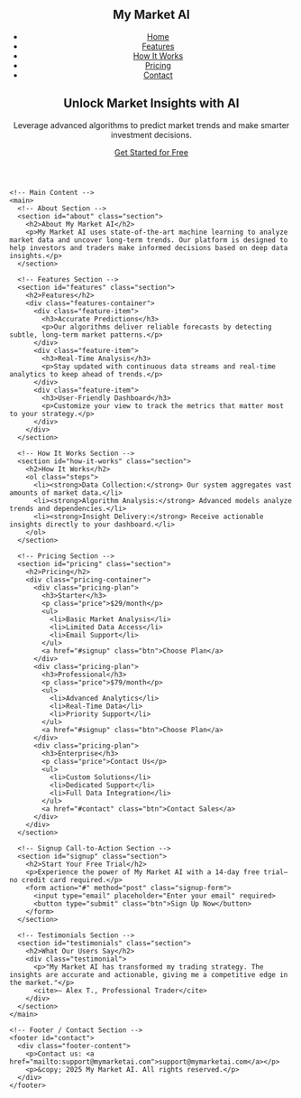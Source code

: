<!DOCTYPE html>
<html lang="en">
  <head>
    <meta charset="utf-8">
    <title>My Market AI - Unlock Market Insights with AI</title>
    <meta name="viewport" content="width=device-width, initial-scale=1">
    <link rel="stylesheet" href="styles.css">
  </head>
  <body>
    <!-- Header with Navigation and Hero Section -->
    <header>
      <nav>
        <div class="container">
          <h1 class="logo">My Market AI</h1>
          <ul class="nav-links">
            <li><a href="#hero">Home</a></li>
            <li><a href="#features">Features</a></li>
            <li><a href="#how-it-works">How It Works</a></li>
            <li><a href="#pricing">Pricing</a></li>
            <li><a href="#contact">Contact</a></li>
          </ul>
        </div>
      </nav>
      <div id="hero">
        <div class="hero-content">
          <h2>Unlock Market Insights with AI</h2>
          <p>Leverage advanced algorithms to predict market trends and make smarter investment decisions.</p>
          <a href="#signup" class="btn">Get Started for Free</a>
        </div>
      </div>
    </header>

    <!-- Main Content -->
    <main>
      <!-- About Section -->
      <section id="about" class="section">
        <h2>About My Market AI</h2>
        <p>My Market AI uses state-of-the-art machine learning to analyze market data and uncover long-term trends. Our platform is designed to help investors and traders make informed decisions based on deep data insights.</p>
      </section>

      <!-- Features Section -->
      <section id="features" class="section">
        <h2>Features</h2>
        <div class="features-container">
          <div class="feature-item">
            <h3>Accurate Predictions</h3>
            <p>Our algorithms deliver reliable forecasts by detecting subtle, long-term market patterns.</p>
          </div>
          <div class="feature-item">
            <h3>Real-Time Analysis</h3>
            <p>Stay updated with continuous data streams and real-time analytics to keep ahead of trends.</p>
          </div>
          <div class="feature-item">
            <h3>User-Friendly Dashboard</h3>
            <p>Customize your view to track the metrics that matter most to your strategy.</p>
          </div>
        </div>
      </section>

      <!-- How It Works Section -->
      <section id="how-it-works" class="section">
        <h2>How It Works</h2>
        <ol class="steps">
          <li><strong>Data Collection:</strong> Our system aggregates vast amounts of market data.</li>
          <li><strong>Algorithm Analysis:</strong> Advanced models analyze trends and dependencies.</li>
          <li><strong>Insight Delivery:</strong> Receive actionable insights directly to your dashboard.</li>
        </ol>
      </section>

      <!-- Pricing Section -->
      <section id="pricing" class="section">
        <h2>Pricing</h2>
        <div class="pricing-container">
          <div class="pricing-plan">
            <h3>Starter</h3>
            <p class="price">$29/month</p>
            <ul>
              <li>Basic Market Analysis</li>
              <li>Limited Data Access</li>
              <li>Email Support</li>
            </ul>
            <a href="#signup" class="btn">Choose Plan</a>
          </div>
          <div class="pricing-plan">
            <h3>Professional</h3>
            <p class="price">$79/month</p>
            <ul>
              <li>Advanced Analytics</li>
              <li>Real-Time Data</li>
              <li>Priority Support</li>
            </ul>
            <a href="#signup" class="btn">Choose Plan</a>
          </div>
          <div class="pricing-plan">
            <h3>Enterprise</h3>
            <p class="price">Contact Us</p>
            <ul>
              <li>Custom Solutions</li>
              <li>Dedicated Support</li>
              <li>Full Data Integration</li>
            </ul>
            <a href="#contact" class="btn">Contact Sales</a>
          </div>
        </div>
      </section>

      <!-- Signup Call-to-Action Section -->
      <section id="signup" class="section">
        <h2>Start Your Free Trial</h2>
        <p>Experience the power of My Market AI with a 14-day free trial—no credit card required.</p>
        <form action="#" method="post" class="signup-form">
          <input type="email" placeholder="Enter your email" required>
          <button type="submit" class="btn">Sign Up Now</button>
        </form>
      </section>

      <!-- Testimonials Section -->
      <section id="testimonials" class="section">
        <h2>What Our Users Say</h2>
        <div class="testimonial">
          <p>"My Market AI has transformed my trading strategy. The insights are accurate and actionable, giving me a competitive edge in the market."</p>
          <cite>— Alex T., Professional Trader</cite>
        </div>
      </section>
    </main>

    <!-- Footer / Contact Section -->
    <footer id="contact">
      <div class="footer-content">
        <p>Contact us: <a href="mailto:support@mymarketai.com">support@mymarketai.com</a></p>
        <p>&copy; 2025 My Market AI. All rights reserved.</p>
      </div>
    </footer>
  </body>
</html>


